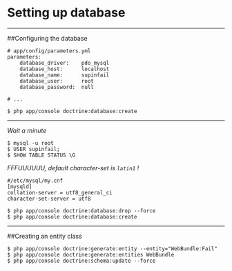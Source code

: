 Setting up database
==================

---

##Configuring the database

    # app/config/parameters.yml
    parameters:
        database_driver:    pdo_mysql
        database_host:      localhost
        database_name:      supinfail
        database_user:      root
        database_password:  null

    # ...

    $ php app/console doctrine:database:create

---

*Wait a minute*

    $ mysql -u root
    $ USER supinfail;
    $ SHOW TABLE STATUS \G

*FFFUUUUUU, default character-set is `latin1` !*

    #/etc/mysql/my.cnf
    [mysqld]
    collation-server = utf8_general_ci
    character-set-server = utf8

    $ php app/console doctrine:database:drop --force
    $ php app/console doctrine:database:create

---

##Creating an entity class

    $ php app/console doctrine:generate:entity --entity="WebBundle:Fail"
    $ php app/console doctrine:generate:entities WebBundle
    $ php app/console doctrine:schema:update --force
